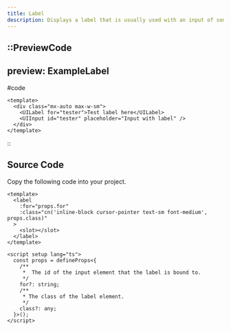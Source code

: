 ```yaml
---
title: Label
description: Displays a label that is usually used with an input of some sort.
---
```


::PreviewCode
---
preview: ExampleLabel
---
#code

```vue 
<template>
  <div class="mx-auto max-w-sm">
    <UILabel for="tester">Test label here</UILabel>
    <UIInput id="tester" placeholder="Input with label" />
  </div>
</template>
```
::

## Source Code

Copy the following code into your project.

```vue
<template>
  <label
    :for="props.for"
    :class="cn('inline-block cursor-pointer text-sm font-medium', props.class)"
  >
    <slot></slot>
  </label>
</template>

<script setup lang="ts">
  const props = defineProps<{
    /**
     *  The id of the input element that the label is bound to.
     */
    for?: string;
    /**
     * The class of the label element.
     */
    class?: any;
  }>();
</script>
```